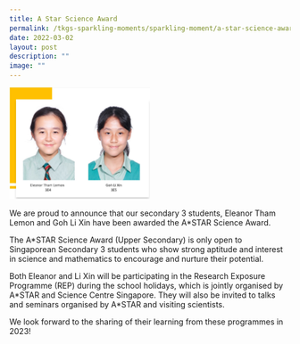 ```yaml
---
title: A Star Science Award
permalink: /tkgs-sparkling-moments/sparkling-moment/a-star-science-award/
date: 2022-03-02
layout: post
description: ""
image: ""
---
```


<img style="width: 50%;" src="/images/star.jpg" />
<p>We are proud to announce that our secondary 3 students, Eleanor Tham Lemon and Goh Li Xin have been awarded the A*STAR Science Award.</p>
<p>The A*STAR Science Award (Upper Secondary) is only open to Singaporean Secondary 3 students who show strong aptitude and interest in science and mathematics to encourage and nurture their potential.</p>
<p>Both Eleanor and Li Xin will be participating in the Research Exposure Programme (REP) during the school holidays, which is jointly organised by A*STAR and Science Centre Singapore. They will also be invited to talks and seminars organised by A*STAR and visiting scientists.</p>
<p>We look forward to the sharing of their learning from these programmes in 2023!</p>